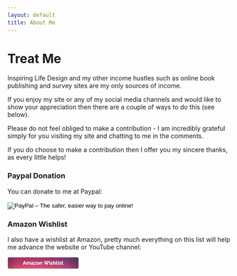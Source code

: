 ```yaml
---
layout: default
title: About Me
---
```


# Treat Me

Inspiring Life Design and my other income hustles such as online book publishing and survey sites are my only sources of income.

If you enjoy my site or any of my social media channels and would like to show your appreciation then there are a couple of ways to do this (see below). 

Please do not feel obliged to make a contribution - I am incredibly grateful simply for you visiting my site and chatting to me in the comments.

If you do choose to make a contribution then I offer you my sincere thanks, as every little helps!

### Paypal Donation
You can donate to me at Paypal:
<form action="https://www.paypal.com/cgi-bin/webscr" method="post" target="_top">
<input type="hidden" name="cmd" value="_s-xclick">
<input type="hidden" name="hosted_button_id" value="VRFPN38MQ9VS4">
<input type="image" src="https://www.paypalobjects.com/en_GB/i/btn/btn_donate_LG.gif" border="0" name="submit" alt="PayPal – The safer, easier way to pay online!">
<img alt="" border="0" src="https://www.paypalobjects.com/en_GB/i/scr/pixel.gif" width="1" height="1">
</form>

### Amazon Wishlist
I also have a wishlist at Amazon, pretty much everything on this list will help me advance the website or YouTube channel:

<a href="https://www.amazon.co.uk/hz/wishlist/dl/invite/h4Tz7RM" target="_blank"><img src='/i/Buttons/amazon-wishlist-button.png' alt='Amazon wishlist button' /></a>








